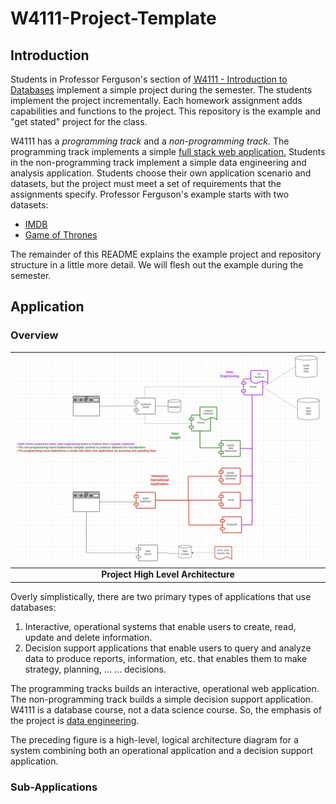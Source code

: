# W4111-Project-Template

## Introduction

Students in Professor Ferguson's section of
[W4111 - Introduction to Databases](https://donald-f-ferguson.github.io/W4111-Introduction-to-Databases-New/)
implement a simple project during the semester. The students implement the project incrementally. Each homework
assignment adds capabilities and functions to the project. This repository is the example and "get stated" project
for the class. 

W4111 has a _programming track_ and a _non-programming track._ The programming track implements a simple
[full stack web application.](https://www.w3schools.com/whatis/whatis_fullstack.asp) Students in the
non-programming track implement a simple data engineering and analysis application. Students choose their own
application scenario and datasets, but the project must meet a set of requirements that the assignments specify.
Professor Ferguson's example starts with two datasets:
- [IMDB](https://developer.imdb.com/non-commercial-datasets/)
- [Game of Thrones](https://github.com/jeffreylancaster/game-of-thrones)

The remainder of this README explains the example project and repository structure in a little more detail. We
will flesh out the example during the semester.

## Application

### Overview

|      <img src="./project.jpg">      |
|:-----------------------------------:|
| __Project High Level Architecture__ |

Overly simplistically, there are two primary types of applications that use databases:
1. Interactive, operational systems that enable users to create, read, update and
delete information.
2. Decision support applications that enable users to query and analyze data to produce
reports, information, etc. that enables them to make strategy, planning, ... ... decisions.

The programming tracks builds an interactive, operational web application. The
non-programming track builds a simple decision support application. W4111 is a database course,
not a data science course. So, the emphasis of the project is [data engineering](https://en.wikipedia.org/wiki/Data_engineering).

The preceding figure is a high-level, logical architecture diagram for a system combining
both an operational application and a decision support application. 

### Sub-Applications




